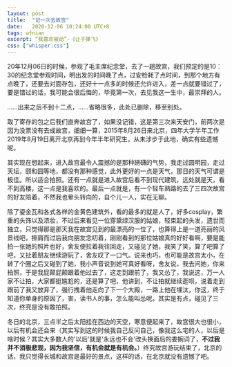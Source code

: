 ```yaml
---
layout: post
title:  "记一次去故宫"
date:   2020-12-06 10:24:00 UTC+8
tags: wfnian
excerpt: “我喜欢被动”-《让子弹飞》 
css: ["whisper.css"]
---
```


  
<p class="pp">20年12月06日的时候，参观了毛主席纪念堂，去了一趟故宫，我们预定的是10：30的纪念堂参观时间，明出发的时间晚了点，过安检耗了点时间，到那个地方有点晚了，还要去对面存包，还好十一点多的时候还允许进入，差一点就要错过了，要是错过的话，我可能会很后悔的，毕竟第一次，去见我这一生中，最崇拜的人。</p>
<p class="pp">……出来之后不到十二点，......省略很多，此处已删除，移至别处。</p>
<p class="pp"></p>
<p class="pp">取了寄存的包之后我们直奔故宫了，如果没记错，这是第三次来天安门，前两次是因为没票没有去成故宫，细细一算，2015年8月26日来北京，四年大学半年工作2019年8月19日离开北京再到今年半年研究生，从未涉步于此地，确实有些遗憾呢。</p>
<p class="pp">其实现在想起来，进入故宫最令人震撼的是那种磅礴的气势，我走过圆明园，走过天坛，颐和园等地，都没有那种感觉，此外更好的一点是天气，那日的天气可谓是极佳。所以适合拍照。还有一点就是进入故宫后看不到现代建筑，远处就是天，看不到高楼，这一点是我喜欢的。最后一点就是，有一个轻车熟路的去了三四次故宫的好友陪着，不然我也晕头转向的，自个儿一人，实在无聊。</p>
<p class="pp">除了鎏金瓦和各式各样的金黄色建筑外，看的最多的就是人了，好多cosplay，繁重的头饰以及浓妆，不过后来看见一位穿黛绿汉服的姑娘，轻束起的头发，遗世而独立，只觉得那是那天我在故宫见到的最漂亮的一位了，也算得上是一道亮丽的风景线吧，擦肩而过后我向朋友念叨着，刚刚看到的那位姑娘真的好好看啊，要是能拍一张她的照片也好，舍友便拉着我往回走，又碰见了她，我笑了笑，算了吧算了吧，又扯着朋友继续游玩了，舍友叹了一口气。说来也巧，也可能是故宫太小，在转了个圈之后又碰到了她，我小声音说到她可真好看呀，舍友说，我去问她，你来拍照，于是我屁颠屁颠跟着他过去了，这走到跟前了，我又怂了，我说这，万一人家不让拍，大家都挺尴尬的，还是算了吧，他讲到，不让拍就继续逛呗，说着走到跟前了我又放弃了，强行拽着他走向了下一个大殿，一路上他在埋汰，你这，终于知道你单身的原因了，害，读书人的事，怎么能叫怂呢。其实是有点，碰见了三次，终究是没有敢拍照。</p>
<p class="pp">冬日的北京，三点半之后太阳挂在西边的天空，寒意便起来了，故宫很大也很小，以后有机会还会来（其实写到这的时候我自己反问自己，像我这么宅的人，以后是啥时候？其实大多数人的'以后'就是'永远也不会'改头换面后的委婉词了，<b>不过我并不消极悲观，因为我坚信，有机会就是有机会。</b>）终究故宫游玩结束了，北京的话，我只觉得长城和故宫是最好的景点，这样的话，在北京就没有遗憾了吧。</p>